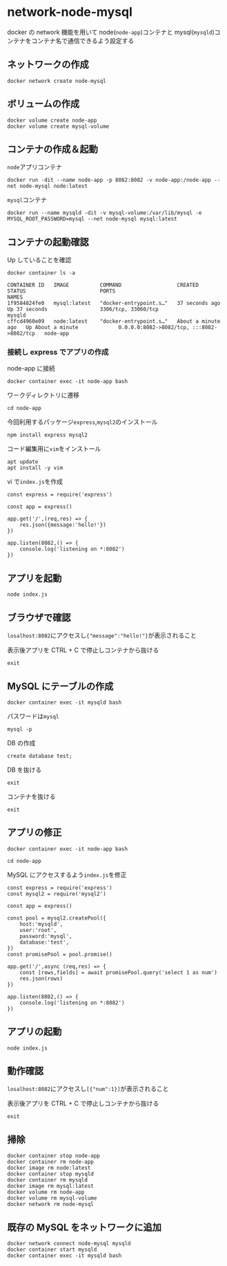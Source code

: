 # network-node-mysql

<!-- TODO mysqlを既存のものから新規で作成して資料に記述する -->

docker の network 機能を用いて node(`node-app`)コンテナと mysql(`mysqld`)コンテナをコンテナ名で通信できるよう設定する

## ネットワークの作成

```
docker network create node-mysql
```

## ボリュームの作成

```
docker volume create node-app
docker volume create mysql-volume
```

## コンテナの作成＆起動

`node`アプリコンテナ

```
docker run -dit --name node-app -p 8082:8082 -v node-app:/node-app --net node-mysql node:latest
```

`mysql`コンテナ

```
docker run --name mysqld -dit -v mysql-volume:/var/lib/mysql -e MYSQL_ROOT_PASSWORD=mysql --net node-mysql mysql:latest
```

## コンテナの起動確認

Up していることを確認

```
docker container ls -a

CONTAINER ID   IMAGE          COMMAND                  CREATED              STATUS                        PORTS                                       NAMES
1f9584824fe0   mysql:latest   "docker-entrypoint.s…"   37 seconds ago       Up 37 seconds                 3306/tcp, 33060/tcp                         mysqld
cffcd4960e09   node:latest    "docker-entrypoint.s…"   About a minute ago   Up About a minute             0.0.0.0:8082->8082/tcp, :::8082->8082/tcp   node-app
```

### 接続し express でアプリの作成

node-app に接続

```
docker container exec -it node-app bash
```

ワークディレクトリに遷移

```
cd node-app
```

今回利用するパッケージ`express`,`mysql2`のインストール

```
npm install express mysql2
```

コード編集用に`vim`をインストール

```
apt update
apt install -y vim
```

vi で`index.js`を作成

```
const express = require('express')

const app = express()

app.get('/',(req,res) => {
	res.json({message:'hello!'})
})

app.listen(8082,() => {
	console.log('listening on *:8082')
})
```

## アプリを起動

```
node index.js
```

## ブラウザで確認

`losalhost:8082`にアクセスし`{"message":"hello!"}`が表示されること

表示後アプリを CTRL + C で停止しコンテナから抜ける

```
exit
```

## MySQL にテーブルの作成

```
docker container exec -it mysqld bash
```

パスワードは`mysql`

```
mysql -p
```

DB の作成

```
create database test;
```

DB を抜ける

```
exit
```

コンテナを抜ける

```
exit
```

## アプリの修正

```
docker container exec -it node-app bash
```

```
cd node-app
```

MySQL にアクセスするよう`index.js`を修正

```
const express = require('express')
const mysql2 = require('mysql2')

const app = express()

const pool = mysql2.createPool({
	host:'mysqld',
	user:'root',
	password:'mysql',
	database:'test',
})
const promisePool = pool.promise()

app.get('/',async (req,res) => {
	const [rows,fields] = await promisePool.query('select 1 as num')
	res.json(rows)
})

app.listen(8082,() => {
	console.log('listening on *:8082')
})
```

## アプリの起動

```
node index.js
```

## 動作確認

`losalhost:8082`にアクセスし`[{"num":1}]`が表示されること

表示後アプリを CTRL + C で停止しコンテナから抜ける

```
exit
```

## 掃除

```
docker container stop node-app
docker container rm node-app
docker image rm node:latest
docker container stop mysqld
docker container rm mysqld
docker image rm mysql:latest
docker volume rm node-app
docker volume rm mysql-volume
docker network rm node-mysql
```

## 既存の MySQL をネットワークに追加

```
docker network connect node-mysql mysqld
docker container start mysqld
docker container exec -it mysqld bash

```
